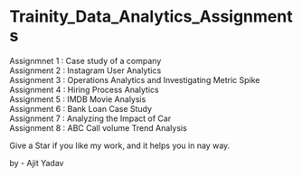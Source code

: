 # Trainity_Data_Analytics_Assignments <br>

Assignmnet 1 : Case study of a company  <br>
Assignment 2 : Instagram User Analytics <br>
Assignment 3 : Operations Analytics and Investigating Metric Spike <br>
Assignment 4 : Hiring Process Analytics <br>
Assignment 5 : IMDB Movie Analysis <br>
Assignment 6 : Bank Loan Case Study <br>
Assignment 7 : Analyzing the Impact of Car <br>
Assignment 8 : ABC Call volume Trend Analysis <br>

Give a Star if you like my work, and it helps you in nay way.


by - Ajit Yadav
